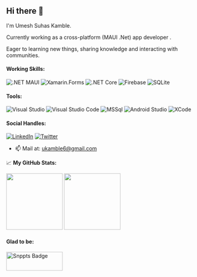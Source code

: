 <!--
**umeshkamble/UmeshKamble** is a ✨ _special_ ✨ repository because its `README.md` (this file) appears on your GitHub profile.

 -->
## Hi there 👋 

I'm Umesh Suhas Kamble.

Currently working as a cross-platform (MAUI .Net) app developer .

Eager to learning new things, sharing knowledge and interacting with communities.

#### Working Skills: 

![.NET MAUI](https://img.shields.io/badge/.NET-MAUI-blueviolet?style=flat-square&logo=csharp) 
![Xamarin.Forms](https://img.shields.io/badge/Xamarin.Forms-green?style=flat-square&logo=xamarin) 
![.NET Core](https://img.shields.io/badge/.NET-Core-blueviolet?style=flat-square)
![Firebase](https://img.shields.io/badge/Firebase-brightgreen?style=flat-square&logo=firebase)
![SQLite](https://img.shields.io/badge/SQLite-informational?style=flat-square&logo=sqlite)
#### Tools:

![Visual Studio](https://img.shields.io/badge/Visual%20Studio-blueviolet?style=flat-square&logo=visualstudio)
![Visual Studio Code](https://img.shields.io/badge/VS%20Code-blue?style=flat-square&logo=visualstudio)
![MSSql](https://img.shields.io/badge/MS%20SQL-blueviolet?style=flat-square&logo=microsoftsqlserver)
![Android Studio](https://img.shields.io/badge/Android%20Studio-yellowgreen?style=flat-square&logo=androidstudio)
![XCode](https://img.shields.io/badge/Xcode-9af?style=flat-square&logo=xcode)


#### Social Handles:

[![LinkedIn](https://img.shields.io/badge/LinkedIn-blue?style=flat-square&logo=linkedin)](https://www.linkedin.com/in/umesh-kamble-7b459515)
[![Twitter](https://img.shields.io/badge/Twitter-blueviolet?style=flat-square&logo=twitter)](https://x.com/umeshkamble1984)


- 📫 Mail at: ukamble6@gmail.com

📈 **My GitHub Stats:**

<p>
  <img height="150em" src="https://github-readme-stats.vercel.app/api?username=umeshkamble&show_icons=true&hide_border=true&&count_private=true&include_all_commits=true" />
  <img height="150em" src="https://github-readme-stats.vercel.app/api/top-langs/?username=umeshkamble&show_icons=true&hide_border=true&layout=compact&langs_count=8"/>
</p>

#### Glad to be:

<p>
   <a href="https://snppts.dev/snippet/maui-starbucks-redesign" target="_blank">
   <img src="https://www.snppts.dev/img/snppts-badge.jpg" width="150" height="50" alt="Snppts Badge"/>
</a>
</p>


<!--
**sattasundar/sattasundar** is a ✨ _special_ ✨ repository because its `README.md` (this file) appears on your GitHub profile.

Here are some ideas to get you started:

- 🔭 I’m currently working on ...
- 🌱 I’m currently learning ...
- 👯 I’m looking to collaborate on ...
- 🤔 I’m looking for help with ...
- 💬 Ask me about ...
- 📫 How to reach me: ...
- 😄 Pronouns: ...
- ⚡ Fun fact: ...
-->
